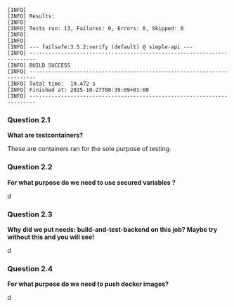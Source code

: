 ```
[INFO] 
[INFO] Results:
[INFO] 
[INFO] Tests run: 13, Failures: 0, Errors: 0, Skipped: 0
[INFO] 
[INFO] 
[INFO] --- failsafe:3.5.2:verify (default) @ simple-api ---
[INFO] ------------------------------------------------------------------------
[INFO] BUILD SUCCESS
[INFO] ------------------------------------------------------------------------
[INFO] Total time:  19.472 s
[INFO] Finished at: 2025-10-27T08:39:09+01:00
[INFO] ------------------------------------------------------------------------
```

### Question 2.1
**What are testcontainers?**

These are containers ran for the sole purpose of testing.

### Question 2.2
**For what purpose do we need to use secured variables ?**

d

### Question 2.3
**Why did we put needs: build-and-test-backend on this job? Maybe try without this and you will see!**

d

### Question 2.4
**For what purpose do we need to push docker images?**

d